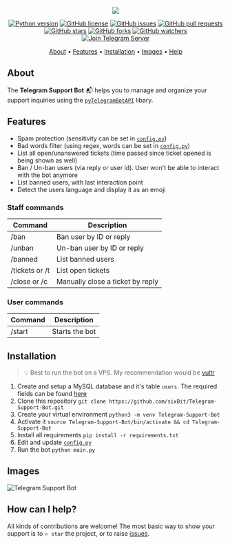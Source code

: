 <p align="center"><a href="https://github.com/sixbit/Telegram-Support-Bot" target="_blank"><img src="https://i.imgur.com/vft81xp.png"></a></p>

<p align="center">
    <a href="https://www.python.org/downloads/release/python-380/"><img src="https://img.shields.io/badge/python-3.8-blue.svg?style=plastic" alt="Python version"></a>
    <a href="https://github.com/sixBit/Telegram-Support-Bot/blob/master/LICENSE"><img src="https://img.shields.io/github/license/sixbit/Telegram-Support-Bot?style=plastic" alt="GitHub license"></a>
    <a href="https://github.com/sixBit/Telegram-Support-Bot/issues"><img src="https://img.shields.io/github/issues/sixbit/Telegram-Support-Bot?style=plastic" alt="GitHub issues"></a>
    <a href="https://github.com/sixBit/Telegram-Support-Bot/pulls"><img src="https://img.shields.io/github/issues-pr/sixbit/Telegram-Support-Bot?style=plastic" alt="GitHub pull requests"></a>
    <br /><a href="https://github.com/sixBit/Telegram-Support-Bot/stargazers"><img src="https://img.shields.io/github/stars/sixbit/Telegram-Support-Bot?style=social" alt="GitHub stars"></a>
    <a href="https://github.com/sixBit/Telegram-Support-Bot/network/members"><img src="https://img.shields.io/github/forks/sixbit/Telegram-Support-Bot?style=social" alt="GitHub forks"></a>
    <a href="https://github.com/sixBit/Telegram-Support-Bot/watchers"><img src="https://img.shields.io/github/watchers/sixbit/Telegram-Support-Bot?style=social" alt="GitHub watchers"></a>
    <br /><a href="https://sixbit.io/telegram"><img src="https://img.shields.io/badge/Join-Server-00457c.svg?logo=telegram&style=plastic" alt="Join Telegram Server"></a>
</p>

<p align="center">
  <a href="#about">About</a>
  •
  <a href="#features">Features</a>
  •
  <a href="#installation">Installation</a>
  •
  <a href="#images">Images</a>
  •
  <a href="#how-can-i-help">Help</a>
</p>

## About
The **Telegram Support Bot** 📬 helps you to manage and organize your support inquiries using the [`pyTelegramBotAPI`](https://github.com/eternnoir/pyTelegramBotAPI) libary.

## Features
- Spam protection (sensitivity can be set in [`config.py`](https://github.com/sixBit/Telegram-Support-Bot/blob/master/config.py))
- Bad words filter (using regex, words can be set in [`config.py`](https://github.com/sixBit/Telegram-Support-Bot/blob/master/config.py))
- List all open/unanswered tickets (time passed since ticket opened is being shown as well)
- Ban / Un-ban users (via reply or user id). User won't be able to interact with the bot anymore
- List banned users, with last interaction point
- Detect the users language and display it as an emoji

### Staff commands
| Command | Description |
| --- | --- |
| /ban | Ban user by ID or reply |
| /unban | Un-ban user by ID or reply |
| /banned | List banned users |
| /tickets or /t | List open tickets |
| /close or /c | Manually close a ticket by reply |

### User commands
| Command | Description |
| --- | --- |
| /start | Starts the bot |


## Installation
> 💡 Best to run the bot on a VPS. My recommendation would be [vultr](sixbit.io/vultr)
1. Create and setup a MySQL database and it's table `users`. The required fields can be found [here](https://i.imgur.com/cP15QfD.png)
2. Clone this repository `git clone https://github.com/sixBit/Telegram-Support-Bot.git`
3. Create your virtual environment `python3 -m venv Telegram-Support-Bot`
4. Activate it `source Telegram-Support-Bot/bin/activate && cd Telegram-Support-Bot`
5. Install all requirements `pip install -r requirements.txt`
6. Edit and update [`config.py`](https://github.com/sixBit/Telegram-Support-Bot/blob/master/config.py)
7. Run the bot `python main.py`


## Images
![Telegram Support Bot](https://i.imgur.com/z2bSKvz.jpg)

## How can I help?
All kinds of contributions are welcome! The most basic way to show your support is to `⭐️ star` the project, or to raise [issues](https://github.com/sixBit/Telegram-Support-Bot/issues/new).